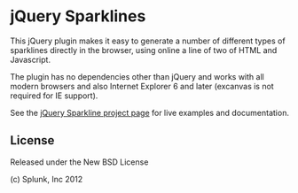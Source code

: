 jQuery Sparklines
=================

This jQuery plugin makes it easy to generate a number of different types
of sparklines directly in the browser, using online a line of two of HTML 
and Javascript.

The plugin has no dependencies other than jQuery and works with all modern 
browsers and also Internet Explorer 6 and later (excanvas is not required
for IE support).

See the [jQuery Sparkline project page](https://omnipotent.net/jquery.sparkline/)
for live examples and documentation.

## License

Released under the New BSD License

(c) Splunk, Inc 2012
